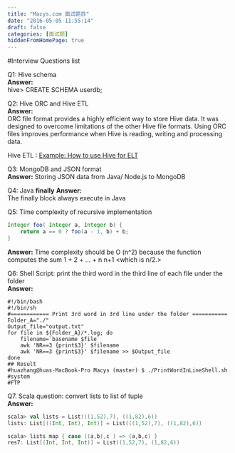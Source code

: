 ```yaml
---
title: "Macys.com 面试题目"
date: "2016-05-05 11:55:14"
draft: false
categories: [面试题]
hiddenFromHomePage: true
---
```

#Interview Questions list

Q1: Hive schema   
**Answer:**    
 hive> CREATE SCHEMA userdb;  

Q2: Hive ORC and Hive ETL  
**Answer:**    
ORC <The Optimized Row Columnar> file format provides a highly efficient way to store Hive data. It was designed to overcome limitations of the other Hive file formats. Using ORC files improves performance when Hive is reading, writing and processing data.  

Hive ETL : [Example: How to use Hive for ELT](http://www.ibm.com/developerworks/library/bd-hivetool/)  


Q3:  MongoDB and JSON format  
**Answer:** 
Storing JSON data from Java/ Node.js to MongoDB  

Q4: Java **finally**
**Answer:**  
The finally block always execute in Java  

Q5: Time complexity of  recursive implementation   
```java
Integer foo( Integer a, Integer b) {
 	return a == 0 ? foo(a - 1, b) + b;
}
```
**Answer:**
 Time complexity should be   O (n^2)   because the function computes the sum 1 + 2 + ... + n
n+1 <which is n/2.>  


Q6: Shell Script:  print the third word in the third line of each file under the folder   
**Answer:**
```shell
#!/bin/bash
#!/bin/sh  
#============ Print 3rd word in 3rd line under the folder ===========  
Folder_A="./"  
Output_file="output.txt"
for file in ${Folder_A}/*.log; do  
    filename=`basename $file`  
    awk 'NR==3 {print$3}' $filename
    awk 'NR==3 {print$3}' $filename >> $Output_file
done     
## Result
#huazhang@huas-MacBook-Pro Macys (master) $ ./PrintWordInLineShell.sh
#system
#FTP
```

Q7. Scala question:  convert lists to list of tuple    
**Answer:**    
```scala
scala> val lists = List(((1,52),7), ((1,82),6))
lists: List[((Int, Int), Int)] = List(((1,52),7), ((1,82),6))

scala> lists map { case ((a,b),c ) => (a,b,c) }
res7: List[(Int, Int, Int)] = List((1,52,7), (1,82,6))
``` 
